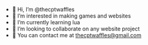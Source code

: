 - 👋 Hi, I’m @thecptwaffles
- 👀 I’m interested in making games and websites
- 🌱 I’m currently learning lua
- 💞️ I’m looking to collaborate on any website project
- 📩 You can contact me at thecptwaffles@gmail.com

<!---
thecptwaffles/thecptwaffles is a ✨ special ✨ repository because its `README.md` (this file) appears on your GitHub profile.
You can click the Preview link to take a look at your changes.
--->

